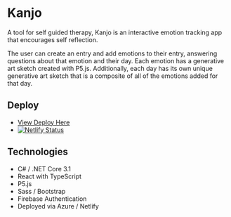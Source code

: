 # Kanjo

A tool for self guided therapy, Kanjo is an interactive emotion tracking app that encourages self reflection.

The user can create an entry and add emotions to their entry, answering questions about that emotion and their day. Each emotion has a generative art sketch created with P5.js. Additionally, each day has its own unique generative art sketch that is a composite of all of the emotions added for that day. 

## Deploy
- [View Deploy Here](https://kanjo-ec13.netlify.app/)
- [![Netlify Status](https://api.netlify.com/api/v1/badges/e032723a-be36-4dad-8226-0c2154e47941/deploy-status)](https://app.netlify.com/sites/kanjo-ec13/deploys)

## Technologies
- C# / .NET Core 3.1
- React with TypeScript
- P5.js
- Sass / Bootstrap
- Firebase Authentication
- Deployed via Azure / Netlify
